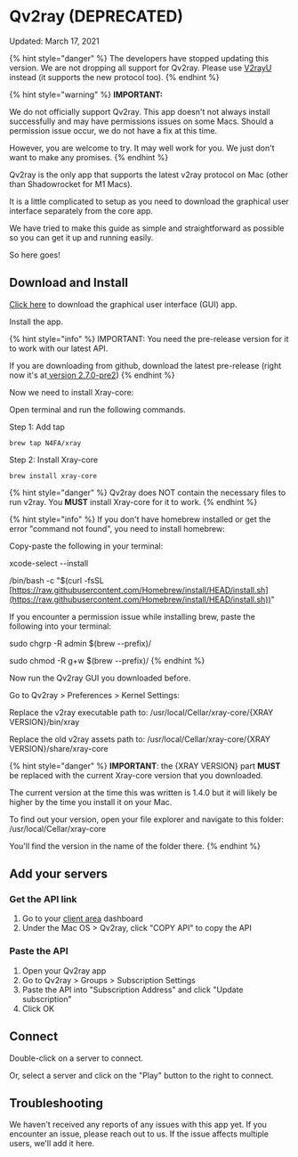 # Qv2ray (DEPRECATED)

Updated: March 17, 2021

{% hint style="danger" %}
The developers have stopped updating this version. We are not dropping all support for Qv2ray. Please use [V2rayU](v2rayu.md) instead (it supports the new protocol too).
{% endhint %}

{% hint style="warning" %}
**IMPORTANT:**

We do not officially support Qv2ray. This app doesn't not always install successfully and may have permissions issues on some Macs. Should a permission issue occur, we do not have a fix at this time.&#x20;

However, you are welcome to try. It may well work for you. We just don't want to make any promises.
{% endhint %}

Qv2ray is the only app that supports the latest v2ray protocol on Mac (other than Shadowrocket for M1 Macs).

It is a little complicated to setup as you need to download the graphical user interface separately from the core app.&#x20;

We have tried to make this guide as simple and straightforward as possible so you can get it up and running easily.

So here goes!

## Download and Install

[Click here](https://wannaflix.com/dl.php?type=d\&id=33) to download the graphical user interface (GUI) app.

Install the app.

{% hint style="info" %}
IMPORTANT: You need the pre-release version for it to work with our latest API.

If you are downloading from github, download the latest pre-release (right now it's at[ version 2.7.0-pre2](https://github.com/Qv2ray/Qv2ray/releases/download/v2.7.0-pre2/Qv2ray.v2.7.0-pre2.macOS-x64.dmg))
{% endhint %}

Now we need to install Xray-core:

Open terminal and run the following commands.

Step 1: Add tap

```
brew tap N4FA/xray
```

Step 2: Install Xray-core

```
brew install xray-core
```

{% hint style="danger" %}
Qv2ray does NOT contain the necessary files to run v2ray. You **MUST** install Xray-core for it to work.
{% endhint %}

{% hint style="info" %}
If you don't have homebrew installed or get the error "command not found", you need to install homebrew:

Copy-paste the following in your terminal:

xcode-select --install

/bin/bash -c "$(curl -fsSL [https://raw.githubusercontent.com/Homebrew/install/HEAD/install.sh](https://raw.githubusercontent.com/Homebrew/install/HEAD/install.sh))"

If you encounter a permission issue while installing brew, paste the following into your terminal:

sudo chgrp -R admin $(brew --prefix)/&#x20;

sudo chmod -R g+w $(brew --prefix)/
{% endhint %}

Now run the Qv2ray GUI you downloaded before.

Go to Qv2ray > Preferences > Kernel Settings:

Replace the v2ray executable path to: /usr/local/Cellar/xray-core/{XRAY VERSION}/bin/xray

Replace the old v2ray assets path to: /usr/local/Cellar/xray-core/{XRAY VERSION}/share/xray-core

{% hint style="danger" %}
**IMPORTANT**: the {XRAY VERSION} part **MUST** be replaced with the current Xray-core version that you downloaded.&#x20;

The current version at the time this was written is 1.4.0 but  it will likely be higher by the time you install it on your Mac.

To find out your version, open your file explorer and navigate to this folder: /usr/local/Cellar/xray-core

You'll find the version in the name of the folder there.
{% endhint %}

## Add your servers

### Get the API link

1. Go to your [client area](https://wannaflix.com/clientarea.php) dashboard
2. Under the Mac OS > Qv2ray, click "COPY API" to copy the API

### Paste the API

1. Open your Qv2ray app
2. Go to Qv2ray > Groups > Subscription Settings
3. Paste the API into "Subscription Address" and click "Update subscription"
4. Click OK

## Connect

Double-click on a server to connect.

Or, select a server and click on the "Play" button to the right to connect.

## Troubleshooting

We haven't received any reports of any issues with this app yet. If you encounter an issue, please reach out to us. If the issue affects multiple users, we'll add it here.
